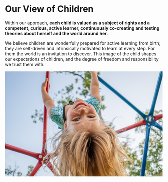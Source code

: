 # Our View of Children

Within our approach, **each child is valued as a subject of rights and a competent, curious, active learner, continuously co-creating and testing theories about herself and the world around her**. 

We believe children are wonderfully prepared for active learning from birth; they are self-driven and intrinsically motivated to learn at every step. For them the world is an invitation to discover. This image of the child shapes our expectations of children, and the degree of freedom and responsibility we trust them with.

![Image by Donnie Ray Jones, CC BY 2.0  ](../.gitbook/assets/41067676254_22a671fe6c_k.jpg)

